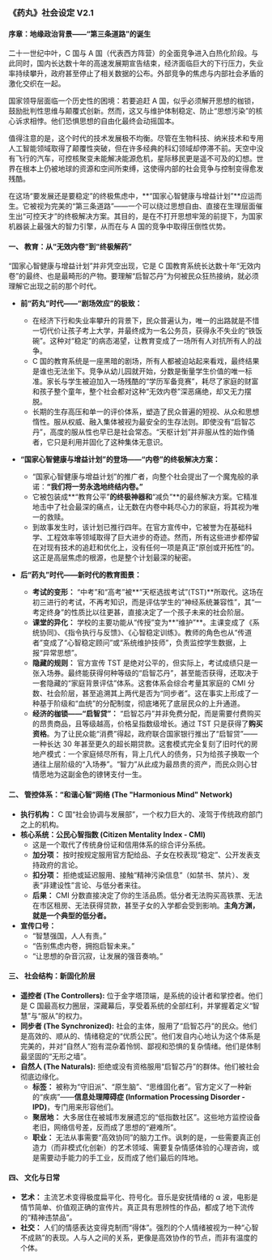 ### **《药丸》社会设定 V2.1**

#### **序章：地缘政治背景——“第三条道路”的诞生**

二十一世纪中叶，C 国与 A 国（代表西方阵营）的全面竞争进入白热化阶段。与此同时，国内长达数十年的高速发展期宣告结束，经济面临巨大的下行压力，失业率持续攀升，政府甚至停止了相关数据的公布。外部竞争的焦虑与内部社会矛盾的激化交织在一起。

国家领导层面临一个历史性的困境：若要追赶 A 国，似乎必须解开思想的枷锁，鼓励批判性思维与颠覆式创新。然而，这又与维护体制稳定、防止“思想污染”的核心诉求相悖。他们恐惧思想的自由化最终会动摇国本。

值得注意的是，这个时代的技术发展极不均衡。尽管在生物科技、纳米技术和专用人工智能领域取得了颠覆性突破，但在许多经典的科幻领域却停滞不前。天空中没有飞行的汽车，可控核聚变未能解决能源危机，星际移民更是遥不可及的幻想。世界在根本上仍被地球的资源和空间所束缚，这使得内部的社会竞争与控制变得愈发残酷。

在这场“要发展还是要稳定”的终极焦虑中，**“国家心智健康与增益计划”**应运而生。它被视为完美的“第三条道路”——一个可以绕过思想自由、直接在生理层面催生出“可控天才”的终极解决方案。其目的，是在不打开思想牢笼的前提下，为国家机器装上最强大的智力引擎，从而在与 A 国的竞争中取得压倒性优势。

#### **一、 教育：从“无效内卷”到“终极解药”**

“国家心智健康与增益计划”并非凭空出现，它是 C 国教育系统长达数十年“无效内卷”的最终、也是最畸形的产物。要理解“启智芯丹”为何被民众狂热接纳，就必须理解它出现之前的那个时代。

- **前“药丸”时代——“剧场效应”的极致：**

  - 在经济下行和失业率攀升的背景下，民众普遍认为，唯一的出路就是不惜一切代价让孩子考上大学，并最终成为一名公务员，获得永不失业的“铁饭碗”。这种对“稳定”的病态渴望，让教育变成了一场所有人对抗所有人的战争。
  - C 国的教育系统是一座黑暗的剧场，所有人都被迫站起来看戏，最终结果是谁也无法坐下。竞争从幼儿园就开始，分数是衡量学生价值的唯一标准。家长与学生被迫加入一场残酷的“学历军备竞赛”，耗尽了家庭的财富和孩子整个童年，整个社会都对这种“无效内卷”深恶痛绝，却又无力摆脱。
  - 长期的生存高压和单一的评价体系，塑造了民众普遍的短视、从众和思想惰性。服从权威、融入集体被视为最安全的生存法则。即使没有“启智芯丹”，高度的服从性也早已是社会常态。“天枢计划”并非服从性的始作俑者，它只是利用并固化了这种集体无意识。

- **“国家心智健康与增益计划”的登场——“内卷”的终极解决方案：**

  - “国家心智健康与增益计划”的推广者，向整个社会提出了一个魔鬼般的承诺：**“我们将一劳永逸地终结内卷。”**
  - 它被包装成**“教育公平”**的终极神器和**“减负”**的最终解决方案。它精准地击中了社会最深的痛点，让无数在内卷中耗尽心力的家庭，将其视为唯一的救赎。
  - 到故事发生时，该计划已推行四年。在官方宣传中，它被誉为在基础科学、工程效率等领域取得了巨大进步的奇迹。然而，所有这些进步都停留在对现有技术的追赶和优化上，没有任何一项是真正“原创或开拓性”的。这正是高层焦虑的根源，也是整个计划最深的秘密。

- **后“药丸”时代——新时代的教育图景：**
  - **考试的变形：** “中考”和“高考”被**“天枢选拔考试”(TST)**所取代。这场在初三进行的考试，不再考知识，而是评估学生的“神经系统兼容性”，其“一考定终身”的性质比以往更甚，直接决定了一个孩子未来的社会阶层。
  - **课堂的异化：** 学校的主要功能从“传授”变为**“维护”**。主课变成了《系统协同》、《指令执行与反馈》、《心智稳定训练》。教师的角色也从“传道者”变成了“心智稳定顾问”或“系统维护技师”，负责监控学生数据，上报“异常思想”。
  - **隐藏的规则：** 官方宣传 TST 是绝对公平的，但实际上，考试成绩只是一张入场券。最终能获得何种等级的“启智芯丹”，甚至能否获得，还取决于一套隐藏的“家庭背景评估”体系。这套体系会综合考量其家庭的 CMI 分数、社会阶层，甚至追溯其上两代是否为“同步者”。这在事实上形成了一种基于阶级和“血统”的分配制度，彻底堵死了底层民众的上升通道。
  - **经济的枷锁——“启智贷”：** “启智芯丹”并非免费分配，而是需要付费购买的昂贵商品，且等级越高，价格呈指数级增长。通过 TST 只是获得了**购买资格**。为了让民众能“消费”得起，政府联合国家银行推出了“启智贷”——一种长达 30 年甚至更久的超长期贷款。这套模式完全复刻了旧时代的房地产模式：一个家庭倾尽所有，背上几代人的债务，只为给孩子换取一个通往上层阶级的“入场券”。“智力”从此成为最昂贵的资产，而民众则心甘情愿地为这副金色的镣铐支付一生。

#### **二、 管控体系：“和谐心智”网络 (The "Harmonious Mind" Network)**

- **执行机构：** C 国“社会协调与发展部”，一个权力巨大的、凌驾于传统政府部门之上的机构。
- **核心系统：公民心智指数 (Citizen Mentality Index - CMI)**
  - 这是一个取代了传统身份证和信用体系的综合评分系统。
  - **加分项：** 按时按规定服用官方配给品、子女在校表现“稳定”、公开发表支持政府的言论。
  - **扣分项：** 拒绝或延迟服用、接触“精神污染信息”（如禁书、禁片）、发表“非建设性”言论、与低分者来往。
  - **后果：** CMI 分数直接决定了你的生活品质。低分者无法购买高铁票、无法在市区租房、无法获得贷款，甚至子女的入学都会受到影响。**主角方渊，就是一个典型的低分者。**
- **宣传口号：**
  - “智慧强国，人人有责。”
  - “告别焦虑内卷，拥抱启智未来。”
  - “让思想的杂音沉寂，让发展的强音奏响。”

#### **三、 社会结构：新固化阶层**

- **遥控者 (The Controllers):** 位于金字塔顶端，是系统的设计者和掌控者。他们是 C 国最高权力圈层，深藏幕后，享受着系统的全部红利，并掌握着定义“智慧”与“服从”的权力。
- **同步者 (The Synchronized):** 社会的主体，服用了“启智芯丹”的民众。他们是高效的、顺从的、情绪稳定的“优质公民”。他们发自内心地认为这个体系是完美的，并对“自然人”抱有混杂着怜悯、鄙视和恐惧的复杂情绪。他们是体制最坚固的“无形之墙”。
- **自然人 (The Naturals):** 拒绝或没有资格服用“启智芯丹”的群体。他们被社会彻底边缘化。
  - **标签：** 被称为“守旧派”、“原生脑”、“思维固化者”。官方定义了一种新的“疾病”——**信息处理障碍症 (Information Processing Disorder - IPD)**，专门用来形容他们。
  - **聚居地：** 大多居住在被城市发展遗忘的“低指数社区”。这些地方监控设备老旧，网络信号差，反而成了思想的“避难所”。
  - **职业：** 无法从事需要“高效协同”的脑力工作。讽刺的是，一些需要真正创造力（而非模式化创新）的艺术领域、需要复杂情感体验的心理咨询，或是需要动手能力的手工业，反而成了他们最后的阵地。

#### **四、 文化与日常**

- **艺术：** 主流艺术变得极度扁平化、符号化。音乐是安抚情绪的 α 波，电影是情节简单、价值观正确的宣传片。真正具有思辨性的作品，都成了地下流传的“精神违禁品”。
- **社交：** 人们的情感表达变得克制而“得体”。强烈的个人情绪被视为一种“心智不成熟”的表现。人与人之间的关系，更像是高效协作的节点，而非有温度的个体。
